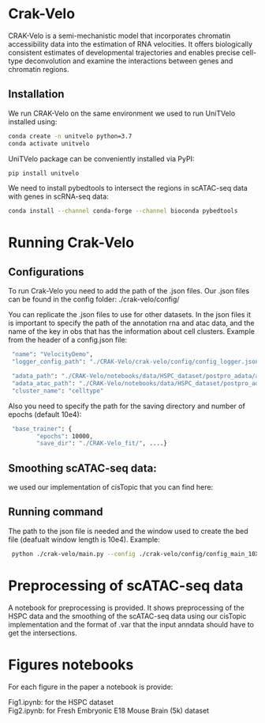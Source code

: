 # Crak-Velo

CRAK-Velo is a semi-mechanistic model that incorporates chromatin accessibility data into the estimation of RNA velocities. It offers biologically consistent estimates of developmental trajectories and enables precise cell-type deconvolution and examine the interactions between genes and chromatin regions.

## Installation
We run CRAK-Velo on the same environment we used to run UniTVelo installed using:

```bash
conda create -n unitvelo python=3.7
conda activate unitvelo
```

UniTVelo package can be conveniently installed via PyPI:

```bash
pip install unitvelo

```

We need to install pybedtools to intersect the regions in scATAC-seq data with genes in scRNA-seq data:

```bash
conda install --channel conda-forge --channel bioconda pybedtools
```

# Running Crak-Velo
## Configurations
To run Crak-Velo you need to add the path of the .json files. Our .json files can be found in the config folder: 
./crak-velo/config/

You can replicate the .json files to use for other datasets. In the json files it is important to specify the path of the annotation rna and atac data, and the name of the key in obs that has the information about cell clusters.
Example from the header of a config.json file:
```bash
 "name": "VelocityDemo",
 "logger_config_path": "./CRAK-Velo/crak-velo/config/config_logger.json",

 "adata_path": "./CRAK-Velo/notebooks/data/HSPC_dataset/postpro_adata/adata_rna_postpro.h5ad",
 "adata_atac_path": "./CRAK-Velo/notebooks/data/HSPC_dataset/postpro_adata/adata_atac_postpro.h5ad",
 "cluster_name": "celltype"
```
Also you need to specify the path for the saving directory and number of epochs (default 10e4):
```bash
 "base_trainer": {
        "epochs": 10000,
        "save_dir": "./CRAK-Velo_fit/", ....}
```
## Smoothing scATAC-seq data:
we used our implementation of cisTopic that you can find here:
 
## Running command
The path to the json file is needed and the window used to create the bed file (deafualt window length is 10e4).
Example:
```bash
 python ./crak-velo/main.py --config ./crak-velo/config/config_main_10X_mouse_brain.json --w 10000
```

# Preprocessing of scATAC-seq data
 A notebook for preprocessing is provided. It shows preprocessing of the HSPC data and the smoothing of the scATAC-seq data using our cisTopic implementation and the format of .var that the input anndata should have to get the intersections.

# Figures notebooks
For each figure in the paper a notebook is provide:

Fig1.ipynb: for the HSPC dataset  
Fig2.ipynb: for Fresh Embryonic E18 Mouse Brain (5k) dataset



